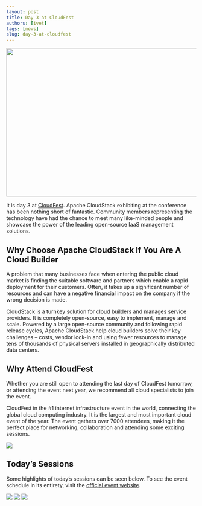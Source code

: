 ```yaml
---
layout: post
title: Day 3 at CloudFest
authors: [ivet]
tags: [news]
slug: day-3-at-cloudfest
---
```

<a href="/img/imported/c199e71b-acd8-4caa-a08a-a36522ffa125"><img src="/img/imported/c199e71b-acd8-4caa-a08a-a36522ffa125" width= "750" height = "393" /></a>

It is day 3 at [CloudFest](https://www.cloudfest.com/). Apache CloudStack
exhibiting at the conference has been nothing short of fantastic. Community
members representing the technology have had the chance to meet many like-minded
people and showcase the power of the leading open-source IaaS management
solutions.

<h2>Why Choose Apache CloudStack If You Are A Cloud Builder</h2>

A problem that many businesses face when entering the public cloud market is
finding the suitable software and partners which enable a rapid deployment for
their customers. Often, it takes up a significant number of resources and can
have a negative financial impact on the company if the wrong decision is made.

CloudStack is a turnkey solution for cloud builders and manages service
providers. It is completely open-source, easy to implement, manage and scale.
Powered by a large open-source community and following rapid release cycles,
Apache CloudStack help cloud builders solve their key challenges – costs, vendor
lock-in and using fewer resources to manage tens of thousands of physical
servers installed in geographically distributed data centers.

<h2>Why Attend CloudFest</h2>

Whether you are still open to attending the last day of CloudFest tomorrow, or
attending the event next year, we recommend all cloud specialists to join the
event.

CloudFest in the #1 internet infrastructure event in the world, connecting the
global cloud computing industry. It is the largest and most important cloud
event of the year. The event gathers over 7000 attendees, making it the perfect
place for networking, collaboration and attending some exciting sessions.

<img src="/img/imported/0b9ef48b-dc67-4f40-bfab-7db3d2162c59" />

<h2>Today’s Sessions</h2>

Some highlights of today’s sessions can be seen below. To see the event schedule
in its entirety, visit the [official event website](https://www.cloudfest.com/agenda).

<img src="/img/imported/11ea3fea-4b0d-473b-8d0d-32641542c6be" />
<img src="/img/imported/fbc9fa75-fd48-413d-8866-3622f8eb53e3" />
<img src="/img/imported/2d95e42d-2b12-4c1e-b1ea-2ce0c91216d7" />

